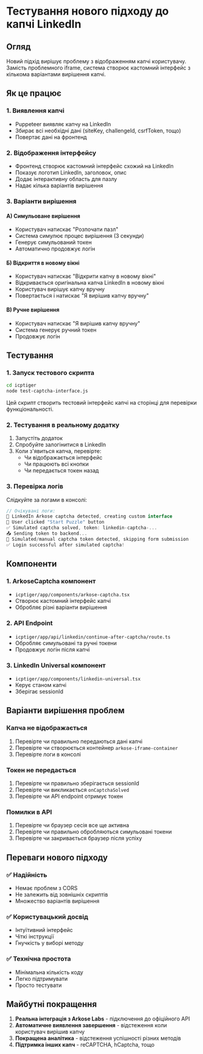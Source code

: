 # Тестування нового підходу до капчі LinkedIn

## Огляд

Новий підхід вирішує проблему з відображенням капчі користувачу. Замість проблемного iframe, система створює кастомний інтерфейс з кількома варіантами вирішення капчі.

## Як це працює

### 1. Виявлення капчі

- Puppeteer виявляє капчу на LinkedIn
- Збирає всі необхідні дані (siteKey, challengeId, csrfToken, тощо)
- Повертає дані на фронтенд

### 2. Відображення інтерфейсу

- Фронтенд створює кастомний інтерфейс схожий на LinkedIn
- Показує логотип LinkedIn, заголовок, опис
- Додає інтерактивну область для пазлу
- Надає кілька варіантів вирішення

### 3. Варіанти вирішення

#### А) Симульоване вирішення

- Користувач натискає "Розпочати пазл"
- Система симулює процес вирішення (3 секунди)
- Генерує симульований токен
- Автоматично продовжує логін

#### Б) Відкриття в новому вікні

- Користувач натискає "Відкрити капчу в новому вікні"
- Відкривається оригінальна капча LinkedIn в новому вікні
- Користувач вирішує капчу вручну
- Повертається і натискає "Я вирішив капчу вручну"

#### В) Ручне вирішення

- Користувач натискає "Я вирішив капчу вручну"
- Система генерує ручний токен
- Продовжує логін

## Тестування

### 1. Запуск тестового скрипта

```bash
cd icptiger
node test-captcha-interface.js
```

Цей скрипт створить тестовий інтерфейс капчі на сторінці для перевірки функціональності.

### 2. Тестування в реальному додатку

1. Запустіть додаток
2. Спробуйте залогінитися в LinkedIn
3. Коли з'явиться капча, перевірте:
   - Чи відображається інтерфейс
   - Чи працюють всі кнопки
   - Чи передається токен назад

### 3. Перевірка логів

Слідкуйте за логами в консолі:

```javascript
// Очікувані логи:
🎯 LinkedIn Arkose captcha detected, creating custom interface
🎯 User clicked "Start Puzzle" button
✅ Simulated captcha solved, token: linkedin-captcha-...
📤 Sending token to backend...
🎯 Simulated/manual captcha token detected, skipping form submission
✅ Login successful after simulated captcha!
```

## Компоненти

### 1. ArkoseCaptcha компонент

- `icptiger/app/components/arkose-captcha.tsx`
- Створює кастомний інтерфейс капчі
- Обробляє різні варіанти вирішення

### 2. API Endpoint

- `icptiger/app/api/linkedin/continue-after-captcha/route.ts`
- Обробляє симульовані та ручні токени
- Продовжує логін після капчі

### 3. LinkedIn Universal компонент

- `icptiger/app/components/linkedin-universal.tsx`
- Керує станом капчі
- Зберігає sessionId

## Варіанти вирішення проблем

### Капча не відображається

1. Перевірте чи правильно передаються дані капчі
2. Перевірте чи створюється контейнер `arkose-iframe-container`
3. Перевірте логи в консолі

### Токен не передається

1. Перевірте чи правильно зберігається sessionId
2. Перевірте чи викликається `onCaptchaSolved`
3. Перевірте чи API endpoint отримує токен

### Помилки в API

1. Перевірте чи браузер сесія все ще активна
2. Перевірте чи правильно обробляються симульовані токени
3. Перевірте чи закривається браузер після успіху

## Переваги нового підходу

### ✅ Надійність

- Немає проблем з CORS
- Не залежить від зовнішніх скриптів
- Множество варіантів вирішення

### ✅ Користувацький досвід

- Інтуїтивний інтерфейс
- Чіткі інструкції
- Гнучкість у виборі методу

### ✅ Технічна простота

- Мінімальна кількість коду
- Легко підтримувати
- Просто тестувати

## Майбутні покращення

1. **Реальна інтеграція з Arkose Labs** - підключення до офіційного API
2. **Автоматичне виявлення завершення** - відстеження коли користувач вирішив капчу
3. **Покращена аналітика** - відстеження успішності різних методів
4. **Підтримка інших капч** - reCAPTCHA, hCaptcha, тощо
